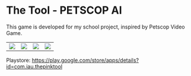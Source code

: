 # The Tool - PETSCOP AI

This game is developed for my school project, inspired by Petscop Video Game.

<table>
   <tr>
      <td><img src="https://play-lh.googleusercontent.com/NYNeBpr1_AMTfDIPXm-Iilt41_jRZvB94slhJjjaSQ24_6vsdPkDvTc89U4hmwF3N3s=w1920-h941-rw"></td>
      <td><img src="https://play-lh.googleusercontent.com/QduSXDufLeY_v794ur4DlIqZsccufb2p4LsHDGyF1iqNaUJvu0XTNf91vpjMrQ2N_7M=w1920-h941-rw"></td>
      <td><img src="https://play-lh.googleusercontent.com/lo-tn8BnsSW7C9YFdJnYpffZT_YyyRI4WQuDSfTiXz-QUTi2jNDvPwbtDbDkwYEW19kf=w1920-h941-rw"></td>
      <td><img src="https://play-lh.googleusercontent.com/-W4K2afH1H9zmPKnnK_6l5d7ZPE4a9H3FHg2iCslx-Phlmw7viMEi1gAiy8lxswtFzU=w1920-h941-rw"></td>
   </tr>
</table>

Playstore: https://play.google.com/store/apps/details?id=com.iau.thepinktool
